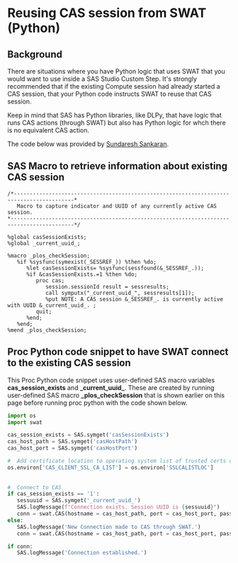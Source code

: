 # Reusing CAS session from SWAT (Python)

## Background

There are situations where you have Python logic that uses SWAT that you would want to use inside a SAS Studio Custom Step. It's strongly recommended that if the existing Compute session had already started a CAS session, that your Python code instructs SWAT to reuse that CAS session. 

Keep in mind that SAS has Python libraries, like DLPy, that have logic that runs CAS actions (through SWAT) but also has Python logic for whch there is no equivalent CAS action. 

The code below was provided by [Sundaresh Sankaran](https://github.com/SundareshSankaran).

## SAS Macro to retrieve information about existing CAS session

```SAS
/*-----------------------------------------------------------------------------------------*
   Macro to capture indicator and UUID of any currently active CAS session.
*------------------------------------------------------------------------------------------*/

%global casSessionExists;
%global _current_uuid_;

%macro _plos_checkSession;
   %if %sysfunc(symexist(_SESSREF_)) %then %do;
      %let casSessionExists= %sysfunc(sessfound(&_SESSREF_.));
      %if &casSessionExists.=1 %then %do;
         proc cas;
            session.sessionId result = sessresults;
            call symputx("_current_uuid_", sessresults[1]);
            %put NOTE: A CAS session &_SESSREF_. is currently active with UUID &_current_uuid_. ;
         quit;
      %end;
   %end;
%mend _plos_checkSession;

```

## Proc Python code snippet to have SWAT connect to the existing CAS session

This Proc Python code snippet uses user-defined SAS macro variables **cas_session_exists** and **\_current_uuid_**. These are created by running user-defined SAS macro **\_plos_checkSession** that is shown earlier on this page before running proc python with the code shown below.

```Python
import os
import swat

cas_session_exists = SAS.symget('casSessionExists')
cas_host_path = SAS.symget('casHostPath')
cas_host_port = SAS.symget('casHostPort')

#  Add certificate location to operating system list of trusted certs detailed in About tab - Documentation    
os.environ['CAS_CLIENT_SSL_CA_LIST'] = os.environ['SSLCALISTLOC']
                                                                                                                  
                                                               
#  Connect to CAS
if cas_session_exists == '1':
   sessuuid = SAS.symget('_current_uuid_')
   SAS.logMessage(f"Connection exists. Session UUID is {sessuuid}")   
   conn = swat.CAS(hostname = cas_host_path, port = cas_host_port, password = os.environ['SAS_SERVICES_TOKEN'], session = sessuuid)
else:
   SAS.logMessage('New Connection made to CAS through SWAT.')
   conn = swat.CAS(hostname = cas_host_path, port = cas_host_port, password = os.environ['SAS_SERVICES_TOKEN'])

if conn:
   SAS.logMessage('Connection established.')
```